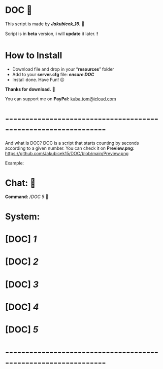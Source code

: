 # DOC 🔢

This script is made by ***Jakubicek_15***. 📁

Script is in **beta** version, i will **update** it later. ❗

# How to Install
- Download file and drop in your “**resources**” folder
- Add to your **server.cfg** file: ***ensure DOC***
- Install done. Have Fun! 😉

**Thanks for download.** 💖

You can support me on **PayPal:** kuba.tom@icloud.com

# ---------------------------------------------------------------

And what is DOC? 
DOC is a script that starts counting by seconds according to a given number.
You can check it on **Preview.png**: https://github.com/Jakubicek15/DOC/blob/main/Preview.png

Example:

# Chat: 📃
**Command:** */DOC 5* 👾
# System:
# [DOC] *1*
# [DOC] *2*
# [DOC] *3*
# [DOC] *4*
# [DOC] *5*

# ---------------------------------------------------------------
